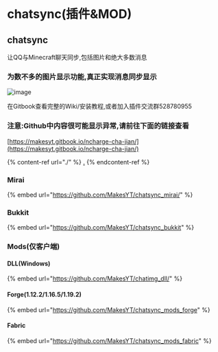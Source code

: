 # chatsync(插件\&MOD)

## chatsync

让QQ与Minecraft聊天同步,包括图片和绝大多数消息

### 为数不多的图片显示功能,真正实现消息同步显示

![image](https://user-images.githubusercontent.com/42534870/227779571-6564efc7-a7cb-4cf1-8bab-eff9bad492c3.png)

在Gitbook查看完整的Wiki/安装教程,或者加入插件交流群528780955

### 注意:Github中内容很可能显示异常,请前往下面的链接查看

[https://makesyt.gitbook.io/ncharge-cha-jian/](https://makesyt.gitbook.io/ncharge-cha-jian/)

{% content-ref url="./" %}
[.](./)
{% endcontent-ref %}

### Mirai

{% embed url="https://github.com/MakesYT/chatsync_mirai/" %}

### Bukkit

{% embed url="https://github.com/MakesYT/chatsync_bukkit" %}

### Mods(仅客户端)

#### DLL(Windows)

{% embed url="https://github.com/MakesYT/chatimg_dll/" %}

#### Forge(1.12.2/1.16.5/1.19.2)

{% embed url="https://github.com/MakesYT/chatsync_mods_forge" %}

#### Fabric

{% embed url="https://github.com/MakesYT/chatsync_mods_fabric" %}
